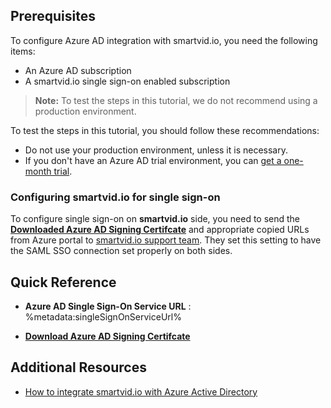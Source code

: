 ## Prerequisites

To configure Azure AD integration with smartvid.io, you need the following items:

- An Azure AD subscription
- A smartvid.io single sign-on enabled subscription

> **Note:**
> To test the steps in this tutorial, we do not recommend using a production environment.

To test the steps in this tutorial, you should follow these recommendations:

- Do not use your production environment, unless it is necessary.
- If you don't have an Azure AD trial environment, you can [get a one-month trial](https://azure.microsoft.com/pricing/free-trial/).

### Configuring smartvid.io for single sign-on

To configure single sign-on on **smartvid.io** side, you need to send the **[Downloaded Azure AD Signing Certifcate](%metadata:CertificateDownloadRawUrl%)** and appropriate copied URLs from Azure portal to [smartvid.io support team](mailto:vgorsky@smartvid.io). They set this setting to have the SAML SSO connection set properly on both sides.

## Quick Reference

* **Azure AD Single Sign-On Service URL** : %metadata:singleSignOnServiceUrl%

* **[Download Azure AD Signing Certifcate](%metadata:CertificateDownloadRawUrl%)**

## Additional Resources

* [How to integrate smartvid.io with Azure Active Directory](https://docs.microsoft.com/azure/active-directory/saas-apps/smartvid.io-tutorial)
